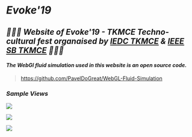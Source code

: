 # ___Evoke'19___
## ___🌟🌟🌟 Website of Evoke'19 - TKMCE Techno-cultural fest organaised by [IEDC TKMCE](//iedctkmce.com) & [IEEE SB TKMCE](//ieeesbtkmce.in) 🌟🌟🌟___

#### ___The WebGl fluid simulation used in this website is an open source code.___
>https://github.com/PavelDoGreat/WebGL-Fluid-Simulation

### ___Sample Views___
![](https://raw.githubusercontent.com/thameemk612/evoke19/master/git_img/1.png?token=AH47VIFQD5GUSTV63URHIMS6UFJG2)

![](https://raw.githubusercontent.com/thameemk612/evoke19/master/git_img/2.png?token=AH47VIE3IPFK3Y3NDJ3LIRK6UFJJG)

![](https://raw.githubusercontent.com/thameemk612/evoke19/master/git_img/3.png?token=AH47VIESXWUATOQAVBZJL426UFJKS)